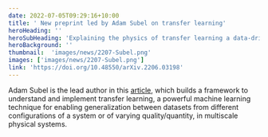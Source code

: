 ```yaml
---
date: 2022-07-05T09:29:16+10:00
title: ' New preprint led by Adam Subel on transfer learning'
heroHeading: ''
heroSubHeading: 'Explaining the physics of transfer learning a data-driven subgrid-scale closure to a different turbulent flow - Adam Subel'
heroBackground: ''
thumbnail:  'images/news/2207-Subel.png'
images: ['images/news/2207-Subel.png']
link: 'https://doi.org/10.48550/arXiv.2206.03198' 
---
```


Adam Subel is the lead author in this [article](https://doi.org/10.48550/arXiv.2206.03198), which builds a framework to understand and implement transfer learning, a powerful machine learning technique for enabling generalization between datasets from different configurations of a system or of varying quality/quantity, in multiscale physical systems.